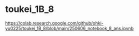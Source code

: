 # toukei_1B_8

https://colab.research.google.com/github/ohki-yu0225/toukei_1B_8/blob/main/250606_notebook_8_ans.ipynb
